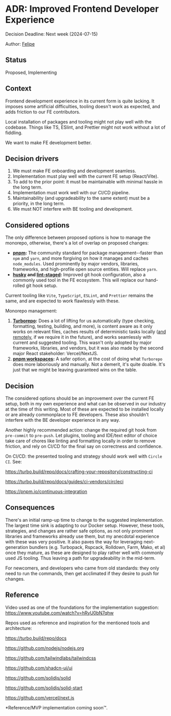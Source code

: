 # ADR: Improved Frontend Developer Experience
Decision Deadline: Next week (2024-07-15)

Author: [Felipe](https://github.com/fhenrich33)

## Status

Proposed, Implementing

## Context
Frontend development experience in its current form is quite lacking. It imposes some artificial difficulties, tooling doesn't work as expected, and adds friction to our FE contributors.

Local installation of packages and tooling might not play well with the codebase. Things like TS, ESlint, and Prettier might not work without a lot of fiddling. 

We want to make FE development better.

## Decision drivers

1. We must make FE onboarding and development seamless.
2. Implementation must play well with the current FE setup (React/Vite).
3. To add to the prior point: it must be maintainable with minimal hassle in the long term.
4. Implementation must work well with our CI/CD pipeline.
5. Maintainability (and upgradeability to the same extent) must be a priority, in the long term.
6. We must NOT interfere with BE tooling and development.

## Considered options

The only difference between proposed options is how to manage the monorepo, otherwise, there's a lot of overlap on proposed changes:
- **[pnpm](https://pnpm.io/):** The community standard for package management--faster than `npm` and `yarn`, and more forgiving on how it manages and caches `node_modules`. Used prominently by major vendors, libraries, frameworks, and high-profile open source entities. Will replace `yarn`.
- **[husky](https://typicode.github.io/husky/) and [lint-staged](https://github.com/lint-staged/lint-staged):** Improved git hook configuration, also a commonly used tool in the FE ecosystem. This will replace our hand-rolled git hook setup.

Current tooling like `Vite`, `TypeScript`, `ESLint`, and `Prettier` remains the same, and are expected to work flawlessly with these.

Monorepo management:

1. **[Turborepo](https://turbo.build/repo/docs):** Does a lot of lifting for us automatically (type checking, formatting, testing, building, and more), is content aware as it only works on relevant files, caches results of deterministic tasks locally ([and remotely](https://turbo.build/repo/docs/core-concepts/remote-caching), if we require it in the future), and works seamlessly with current and suggested tooling. This wasn't only adopted by major frameworks, libraries, and vendors, but it was also made by the second major React stakeholder: Vercel/NextJS.
2. **[pnpm workspaces](https://pnpm.io/workspaces):** A safer option, at the cost of doing what `Turborepo` does more laboriously and manually. Not a demerit, it's quite doable. It's just that we might be leaving guaranteed wins on the table.

## Decision
The considered options should be an improvement over the current FE setup, both in my own experience and what can be observed in our industry at the time of this writing. Most of these are expected to be installed locally or are already commonplace to FE developers. These also shouldn't interfere with the BE developer experience in any way.

Another highly recommended action: change the required git hook from `pre-commit` to `pre-push`. Let plugins, tooling and IDE/text editor of choice take care of chores like linting and formatting locally in order to remove friction, and rely on CI/CD for the final say on correctness and confidence.

On CI/CD: the presented tooling and strategy should work well with `Circle CI`. See: 

https://turbo.build/repo/docs/crafting-your-repository/constructing-ci

https://turbo.build/repo/docs/guides/ci-vendors/circleci

https://pnpm.io/continuous-integration

## Consequences
There's an initial ramp-up time to change to the suggested implementation. The largest time sink is adapting to our Docker setup. However, these tools, strategies, and changes are rather safe options, as not only prominent libraries and frameworks already use them, but my anecdotal experience with these was very positive. It also paves the way for leveraging next-generation bundlers (e.g. Turbopack, Rspcack, Rolldown, Farm, Mako, et al) once they mature, as these are designed to play rather well with commonly used JS tooling. Thus leaving a path for upgradeability in the mid-term.

For newcomers, and developers who came from old standards: they only need to run the commands, then get acclimated if they desire to push for changes.

## Reference

Video used as one of the foundations for the implementation suggestion: https://www.youtube.com/watch?v=hRyU0bN7qhw

Repos used as reference and inspiration for the mentioned tools and architecture:

https://turbo.build/repo/docs

https://github.com/nodejs/nodejs.org

https://github.com/tailwindlabs/tailwindcss

https://github.com/shadcn-ui/ui

https://github.com/solidjs/solid

https://github.com/solidjs/solid-start

https://github.com/vercel/next.js

*Reference/MVP implementation coming soon™.
